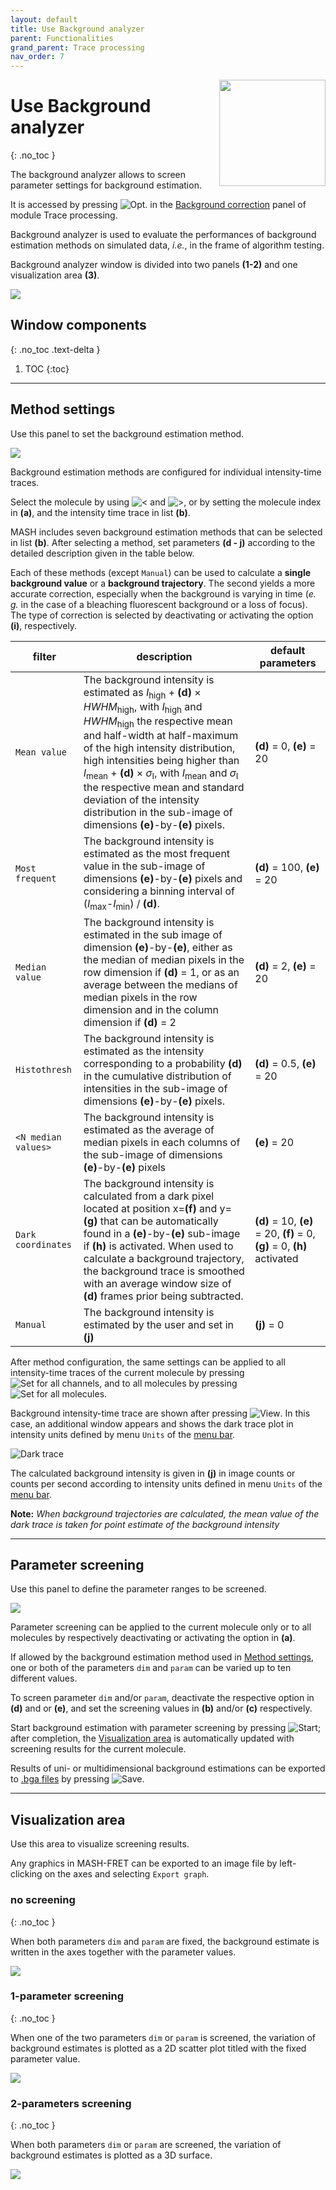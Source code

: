 ```yaml
---
layout: default
title: Use Background analyzer
parent: Functionalities
grand_parent: Trace processing
nav_order: 7
---
```


<img src="../../assets/images/logos/logo-trace-processing_400px.png" width="170" style="float:right; margin-left: 15px;"/>

# Use Background analyzer
{: .no_toc }

The background analyzer allows to screen parameter settings for background estimation.

It is accessed by pressing 
![Opt.](../../assets/images/gui/TP-but-optp.png "Opt.") in the 
[Background correction](../components/panel-background-correction.html) panel of module Trace processing.

Background analyzer is used to evaluate the performances of background estimation methods on simulated data, *i.e.*, in the frame of algorithm testing.

Background analyzer window is divided into two panels **(1-2)** and one visualization area **(3)**.

<a class="plain" href="../../assets/images/gui/TP-panel-bg-bga.png"><img src="../../assets/images/gui/TP-panel-bg-bga.png" style="max-width: 648px;"/></a>

## Window components
{: .no_toc .text-delta }

1. TOC
{:toc}

---

## Method settings

Use this panel to set the background estimation method.

<a class="plain" href="../../assets/images/gui/TP-panel-bg-bga-method.png"><img src="../../assets/images/gui/TP-panel-bg-bga-method.png" style="max-width: 638px;"/></a>

Background estimation methods are configured for individual intensity-time traces.

Select the molecule by using 
![<](../../assets/images/gui/TP-but-inf.png "<") and 
![>](../../assets/images/gui/TP-but-sup.png ">"), or by setting the molecule index in **(a)**, and the intensity time trace in list **(b)**.

MASH includes seven background estimation methods that can be selected in list **(b)**.
After selecting a method, set parameters **(d - j)** according to the detailed description given in the table below.

Each of these methods (except `Manual`) can be used to calculate a **single background value** or a **background trajectory**.
The second yields a more accurate correction, especially when the background is varying in time (*e. g.* in the case of a bleaching fluorescent background or a loss of focus).
The type of correction is selected by deactivating or activating the option **(i)**, respectively.

| filter |description | default parameters |
| ------ | -----------| ------------------ |
| `Mean value` | The background intensity is estimated as *I*<sub>high</sub> + **(d)** &#215; *HWHM*<sub>high</sub>, with *I*<sub>high</sub> and *HWHM*<sub>high</sub> the respective mean and half-width at half-maximum of the high intensity distribution, high intensities being higher than *I*<sub>mean</sub> + **(d)** &#215; *&#963;*<sub>I</sub>, with *I*<sub>mean</sub> and *&#963;*<sub>I</sub> the respective mean and standard deviation of the intensity distribution in the sub-image of dimensions **(e)**-by-**(e)** pixels. | **(d)** = 0, **(e)** = 20 |
| `Most frequent` | The background intensity is estimated as the most frequent value in the sub-image of dimensions **(e)**-by-**(e)** pixels and considering a binning interval of (*I*<sub>max</sub>-*I*<sub>min</sub>) / **(d)**. | **(d)** = 100, **(e)** = 20 |
| `Median value` | The background intensity is estimated in the sub image of dimension **(e)**-by-**(e)**, either as the median of median pixels in the row dimension if **(d)** = 1, or as an average between the medians of median pixels in the row dimension and in the column dimension if **(d)** = 2 | **(d)** = 2, **(e)** = 20 |
| `Histothresh` | The background intensity is estimated as the intensity corresponding to a probability **(d)** in the cumulative distribution of intensities in the sub-image of dimensions **(e)**-by-**(e)** pixels. | **(d)** = 0.5, **(e)** = 20 |
| `<N median values>` | The background intensity is estimated as the average of median pixels in each columns of the sub-image of dimensions **(e)**-by-**(e)** pixels | **(e)** = 20 |
| `Dark coordinates` | The background intensity is calculated from a dark pixel located at position x=**(f)** and y=**(g)** that can be automatically found in a **(e)**-by-**(e)** sub-image if **(h)** is activated. When used to calculate a background trajectory, the background trace is smoothed with an average window size of **(d)** frames prior being subtracted. |  **(d)** = 10, **(e)** = 20, **(f)** = 0, **(g)** = 0, **(h)** activated  |
| `Manual` | The background intensity is estimated by the user and set in **(j)** | **(j)** = 0 |

After method configuration, the same settings can be applied to all intensity-time traces of the current molecule by pressing 
![Set for all channels](../../assets/images/gui/TP-but-set-for-all-channels.png "Set for all channels"), and to all molecules by pressing 
![Set for all molecules](../../assets/images/gui/TP-but-set-for-all-molecules.png "Set for all molecules").

Background intensity-time trace are shown after pressing 
![View](../../assets/images/gui/TP-but-view.png "View"). 
In this case, an additional window appears and shows the dark trace plot in intensity units defined by menu `Units` of the 
[menu bar](../../Getting_started.html#interface).

![Dark trace](../../assets/images/gui/TP-panel-bg-darktrace.png "Dark trace")

The calculated background intensity is given in **(j)** in image counts or counts per second according to intensity units defined in menu `Units` of the 
[menu bar](../../Getiing_started.html#interface).

**Note:** *When background trajectories are calculated, the mean value of the dark trace is taken for point estimate of the background intensity*


---

## Parameter screening

Use this panel to define the parameter ranges to be screened.

<a class="plain" href="../../assets/images/gui/TP-panel-bg-bga-param.png"><img src="../../assets/images/gui/TP-panel-bg-bga-param.png" style="max-width: 153px;"/></a>

Parameter screening can be applied to the current molecule only or to all molecules by respectively deactivating or activating the option in **(a)**.

If allowed by the background estimation method used in 
[Method settings](#method-settings), one or both of the parameters `dim` and `param` can be varied up to ten different values. 

To screen parameter `dim` and/or `param`, deactivate the respective option in **(d)** and or **(e)**, and set the screening values in **(b)** and/or **(c)** respectively.

Start background estimation with parameter screening by pressing 
![Start](../../assets/images/gui/TP-but-start.png "Start"); after completion, the 
[Visualization area](#visualization-area) is automatically updated with screening results for the current molecule. 

Results of uni- or multidimensional background estimations can be exported to 
[.bga files](../../output-files/bga-background-analyzer.html) by pressing 
![Save](../../assets/images/gui/TP-but-save-bga.png "Save").


---

## Visualization area

Use this area to visualize screening results.

Any graphics in MASH-FRET can be exported to an image file by left-clicking on the axes and selecting `Export graph`.


### no screening
{: .no_toc }

When both parameters `dim` and `param` are fixed, the background estimate is written in the axes together with the parameter values.

<img src="../../assets/images/gui/TP-panel-bg-bga-visu0D.png" style="max-width: 394px;"/>


### 1-parameter screening
{: .no_toc }

When one of the two parameters `dim` or `param` is screened, the variation of background estimates is plotted as a 2D scatter plot titled with the fixed parameter value.

<img src="../../assets/images/gui/TP-panel-bg-bga-visu1D.png" style="max-width: 394px;"/>


### 2-parameters screening
{: .no_toc }

When both parameters `dim` or `param` are screened, the variation of background estimates is plotted as a 3D surface.

<img src="../../assets/images/gui/TP-panel-bg-bga-visu2D.png" style="max-width: 394px;"/>

